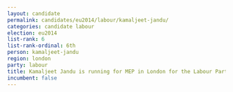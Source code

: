 ```yaml
---
layout: candidate
permalink: candidates/eu2014/labour/kamaljeet-jandu/
categories: candidate labour
election: eu2014
list-rank: 6
list-rank-ordinal: 6th
person: kamaljeet-jandu
region: london
party: labour
title: Kamaljeet Jandu is running for MEP in London for the Labour Party
incumbent: false
---
```

